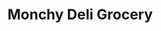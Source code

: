 ---
title: "Monchy Deli Grocery"
url: /trenton/monchy-deli-grocery-north-clinton-avenue/
shop: convenience
---